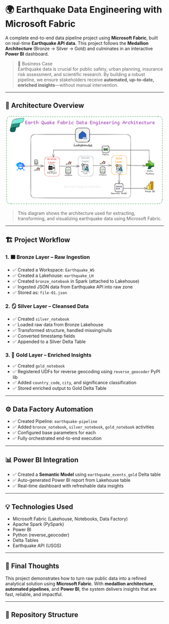 # 🌍 Earthquake Data Engineering with Microsoft Fabric

A complete end-to-end data pipeline project using **Microsoft Fabric**, built on real-time **Earthquake API data**. This project follows the **Medallion Architecture** (Bronze → Silver → Gold) and culminates in an interactive **Power BI** dashboard.

> 📌 Business Case  
Earthquake data is crucial for public safety, urban planning, insurance risk assessment, and scientific research. By building a robust pipeline, we ensure stakeholders receive **automated, up-to-date, enriched insights**—without manual intervention.

---

## 🧠 Architecture Overview

![Earthquake Fabric Architecture](./architecture.jpeg)

> This diagram shows the architecture used for extracting, transforming, and visualizing earthquake data using Microsoft Fabric.

---

## 🏗️ Project Workflow

### 1. 🟫 Bronze Layer – Raw Ingestion
- ✅ Created a Workspace: `Earthquake_WS`
- ✅ Created a Lakehouse: `earthquake_LH`
- ✅ Created `bronze_notebook` in Spark (attached to Lakehouse)
- ✅ Ingested JSON data from Earthquake API into raw zone
- ✅ Stored as: `file-01.json`

### 2. 🪞 Silver Layer – Cleansed Data
- ✅ Created `silver_notebook`
- ✅ Loaded raw data from Bronze Lakehouse
- ✅ Transformed structure, handled missing/nulls
- ✅ Converted timestamp fields
- ✅ Appended to a Silver Delta Table

### 3. 🥇 Gold Layer – Enriched Insights
- ✅ Created `gold_notebook`
- ✅ Registered UDFs for reverse geocoding using `reverse_geocoder` PyPI lib
- ✅ Added `country_code`, `city`, and significance classification
- ✅ Stored enriched output to Gold Delta Table

---

## ⚙️ Data Factory Automation
- ✅ Created Pipeline: `earthquake-pipeline`
- ✅ Added `bronze_notebook`, `silver_notebook`, `gold_notebook` activities
- ✅ Configured base parameters for each
- ✅ Fully orchestrated end-to-end execution

---

## 📊 Power BI Integration
- ✅ Created a **Semantic Model** using `earthquake_events_gold` Delta table
- ✅ Auto-generated Power BI report from Lakehouse table
- ✅ Real-time dashboard with refreshable data insights

---

## 💡 Technologies Used
- Microsoft Fabric (Lakehouse, Notebooks, Data Factory)
- Apache Spark (PySpark)
- Power BI
- Python (reverse_geocoder)
- Delta Tables
- Earthquake API (USGS)

---

## 🔁 Final Thoughts
This project demonstrates how to turn raw public data into a refined analytical solution using **Microsoft Fabric**. With **medallion architecture**, **automated pipelines**, and **Power BI**, the system delivers insights that are fast, reliable, and impactful.

---

## 📁 Repository Structure

